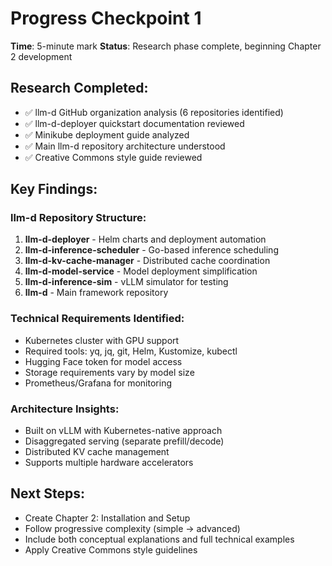 # Progress Checkpoint 1
**Time**: 5-minute mark
**Status**: Research phase complete, beginning Chapter 2 development

## Research Completed:
- ✅ llm-d GitHub organization analysis (6 repositories identified)
- ✅ llm-d-deployer quickstart documentation reviewed
- ✅ Minikube deployment guide analyzed  
- ✅ Main llm-d repository architecture understood
- ✅ Creative Commons style guide reviewed

## Key Findings:
### llm-d Repository Structure:
1. **llm-d-deployer** - Helm charts and deployment automation
2. **llm-d-inference-scheduler** - Go-based inference scheduling
3. **llm-d-kv-cache-manager** - Distributed cache coordination
4. **llm-d-model-service** - Model deployment simplification
5. **llm-d-inference-sim** - vLLM simulator for testing
6. **llm-d** - Main framework repository

### Technical Requirements Identified:
- Kubernetes cluster with GPU support
- Required tools: yq, jq, git, Helm, Kustomize, kubectl
- Hugging Face token for model access
- Storage requirements vary by model size
- Prometheus/Grafana for monitoring

### Architecture Insights:
- Built on vLLM with Kubernetes-native approach
- Disaggregated serving (separate prefill/decode)
- Distributed KV cache management
- Supports multiple hardware accelerators

## Next Steps:
- Create Chapter 2: Installation and Setup
- Follow progressive complexity (simple → advanced)
- Include both conceptual explanations and full technical examples
- Apply Creative Commons style guidelines